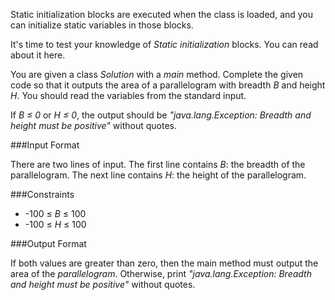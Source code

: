 Static initialization blocks are executed when the class is loaded, and you can initialize static variables in those blocks.

It's time to test your knowledge of *Static initialization* blocks. You can read about it here.

You are given a class *Solution* with a *main* method. Complete the given code so that it outputs the area of a parallelogram with breadth *B* and height *H*. You should read the variables from the standard input.

If *B ≤ 0* or  *H ≤ 0*, the output should be *"java.lang.Exception: Breadth and height must be positive"* without quotes.

###Input Format

There are two lines of input. The first line contains *B*: the breadth of the parallelogram. The next line contains *H*: the height of the parallelogram.

###Constraints

* -100 ≤ *B* ≤ 100
* -100 ≤ *H* ≤ 100

###Output Format

If both values are greater than zero, then the main method must output the area of the *parallelogram*. Otherwise, print *"java.lang.Exception: Breadth and height must be positive"* without quotes.
